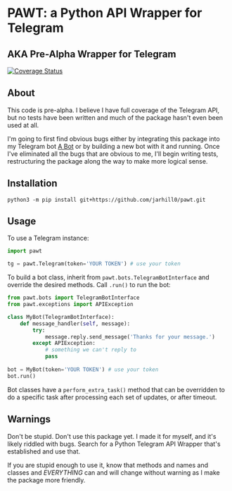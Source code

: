 # PAWT: a Python API Wrapper for Telegram

## AKA Pre-Alpha Wrapper for Telegram

[![Coverage Status](https://coveralls.io/repos/github/jarhill0/pawt/badge.svg?branch=master)](https://coveralls.io/github/jarhill0/pawt?branch=master)

## About

This code is pre-alpha. I believe I have full coverage of the Telegram API, 
but no tests have been written and much of the package hasn't even been used 
at all. 

I'm going to first find obvious bugs either by integrating this package into my 
Telegram bot [A Bot](https://github.com.jarhill0/ABot) or by building a new 
bot with it and running. Once I've eliminated all the bugs that are obvious 
to me, I'll begin writing tests, restructuring the package along the way to 
make more logical sense. 

## Installation

```commandline
python3 -m pip install git+https://github.com/jarhill0/pawt.git
```

## Usage

To use a Telegram instance:

```python
import pawt

tg = pawt.Telegram(token='YOUR TOKEN') # use your token
```

To build a bot class, inherit from `pawt.bots.TelegramBotInterface` and 
override the desired methods. Call `.run()` to run the bot:

```python
from pawt.bots import TelegramBotInterface
from pawt.exceptions import APIException

class MyBot(TelegramBotInterface):
    def message_handler(self, message):
        try:
            message.reply.send_message('Thanks for your message.')
        except APIException:
            # something we can't reply to
            pass
            
bot = MyBot(token='YOUR TOKEN') # use your token
bot.run()
```

Bot classes have a `perform_extra_task()` method that can be overridden to do
a specific task after processing each set of updates, or after timeout. 

## Warnings 

Don't be stupid. Don't use this package yet. I made it for myself, and it's 
likely riddled with bugs. Search for a Python Telegram API Wrapper that's 
established and use that. 

If you are stupid enough to use it, know that methods and names and classes 
and *EVERYTHING* can and will change without warning as I make the package 
more friendly.
